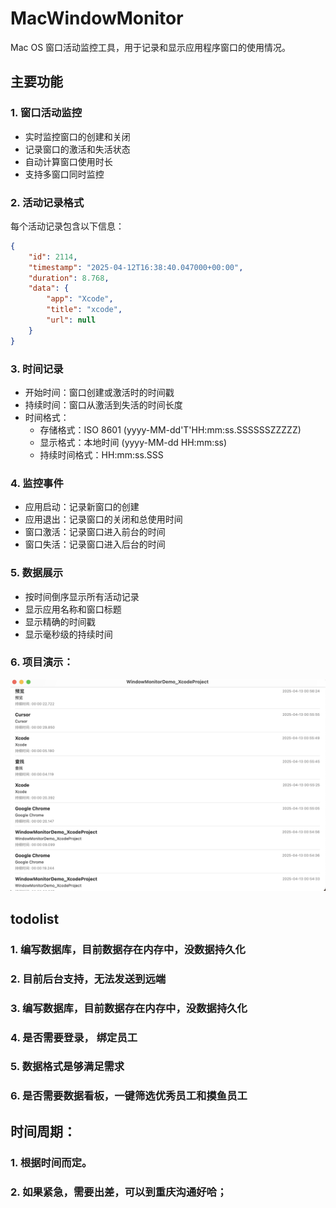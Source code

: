 # MacWindowMonitor

Mac OS 窗口活动监控工具，用于记录和显示应用程序窗口的使用情况。

## 主要功能

### 1. 窗口活动监控
- 实时监控窗口的创建和关闭
- 记录窗口的激活和失活状态
- 自动计算窗口使用时长
- 支持多窗口同时监控

### 2. 活动记录格式
每个活动记录包含以下信息：
```json
{
    "id": 2114,
    "timestamp": "2025-04-12T16:38:40.047000+00:00",
    "duration": 8.768,
    "data": {
        "app": "Xcode",
        "title": "xcode",
        "url": null
    }
}
```

### 3. 时间记录
- 开始时间：窗口创建或激活时的时间戳
- 持续时间：窗口从激活到失活的时间长度
- 时间格式：
  - 存储格式：ISO 8601 (yyyy-MM-dd'T'HH:mm:ss.SSSSSSZZZZZ)
  - 显示格式：本地时间 (yyyy-MM-dd HH:mm:ss)
  - 持续时间格式：HH:mm:ss.SSS

### 4. 监控事件
- 应用启动：记录新窗口的创建
- 应用退出：记录窗口的关闭和总使用时间
- 窗口激活：记录窗口进入前台的时间
- 窗口失活：记录窗口进入后台的时间

### 5. 数据展示
- 按时间倒序显示所有活动记录
- 显示应用名称和窗口标题
- 显示精确的时间戳
- 显示毫秒级的持续时间

### 6.  项目演示：
![目前demo截图](https://github.com/LiuShuoyu/MacWindowMonitor/blob/1.0.0/WindowMonitorDemo_XcodeProject/pic/demo.png?raw=true)

## todolist
### 1. 编写数据库，目前数据存在内存中，没数据持久化
### 2. 目前后台支持，无法发送到远端
### 3.  编写数据库，目前数据存在内存中，没数据持久化
### 4.  是否需要登录， 绑定员工
### 5.  数据格式是够满足需求
### 6.  是否需要数据看板，一键筛选优秀员工和摸鱼员工

## 时间周期：
### 1. 根据时间而定。
### 2. 如果紧急，需要出差，可以到重庆沟通好哈；


